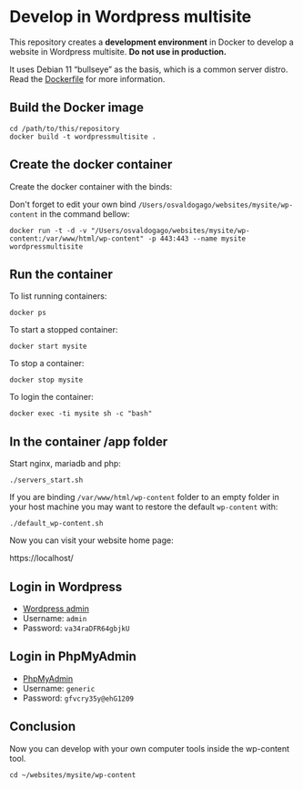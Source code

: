 # Develop in Wordpress multisite

This repository creates a **development environment** in Docker to develop a website in Wordpress multisite. **Do not use in production.**

It uses Debian 11 “bullseye” as the basis, which is a common server distro. Read the [Dockerfile](Dockerfile) for more information.

## Build the Docker image

```
cd /path/to/this/repository
docker build -t wordpressmultisite .
```

## Create the docker container

Create the docker container with the binds:

Don't forget to edit your own bind `/Users/osvaldogago/websites/mysite/wp-content` in the command bellow:

```
docker run -t -d -v "/Users/osvaldogago/websites/mysite/wp-content:/var/www/html/wp-content" -p 443:443 --name mysite wordpressmultisite
```

## Run the container

To list running containers:

```
docker ps
```

To start a stopped container:

```
docker start mysite
```

To stop a container:

```
docker stop mysite
```

To login the container:

```
docker exec -ti mysite sh -c "bash"
```

## In the container /app folder

Start nginx, mariadb and php:

```
./servers_start.sh
```

If you are binding  `/var/www/html/wp-content` folder to an empty folder in your host machine you may want to restore the default `wp-content` with:

```
./default_wp-content.sh
```

Now you can visit your website home page:

https://localhost/

## Login in Wordpress

- [Wordpress admin](https://localhost/wp-admin/)
- Username: `admin`
- Password: `va34raDFR64gbjkU`

## Login in PhpMyAdmin

- [PhpMyAdmin](https://localhost/phpmyadmin/)
- Username: `generic`
- Password: `gfvcry35y@ehG1209`

## Conclusion

Now you can develop with your own computer tools inside the wp-content tool.

```
cd ~/websites/mysite/wp-content
```

